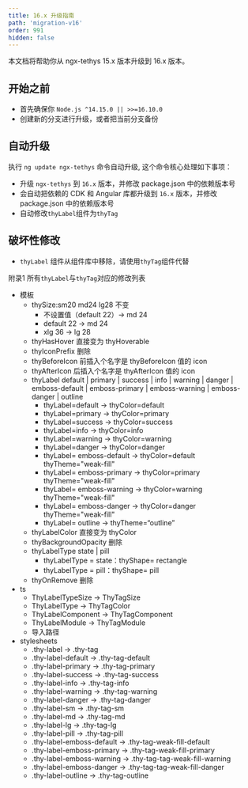 ```yaml
---
title: 16.x 升级指南
path: 'migration-v16'
order: 991
hidden: false
---
```


<alert>本文档将帮助你从 ngx-tethys 15.x 版本升级到 16.x 版本。</alert>

## 开始之前

- 首先确保你 `Node.js ^14.15.0 || >>=16.10.0`
- 创建新的分支进行升级，或者把当前分支备份

## 自动升级
执行 `ng update ngx-tethys` 命令自动升级, 这个命令核心处理如下事项：
- 升级 `ngx-tethys` 到 `16.x` 版本，并修改 package.json 中的依赖版本号
- 会自动把依赖的 CDK 和 Angular 库都升级到 `16.x` 版本，并修改 package.json 中的依赖版本号
- 自动修改`thyLabel`组件为`thyTag`

## 破坏性修改

- `thyLabel` 组件从组件库中移除，请使用`thyTag`组件代替

<label type="info">附录1</label> 所有`thyLabel`与`thyTag`对应的修改列表


- 模板
   - thySize:sm20 md24 lg28 不变
      - 不设置值（default 22）-> md 24 
      - default 22 -> md 24
      - xlg 36 -> lg 28
   - thyHasHover 直接变为 thyHoverable
   - thyIconPrefix 删除
   - thyBeforeIcon 前插入个名字是 thyBeforeIcon 值的 icon  <thy-icon  thyIconName="smile">
   - thyAfterIcon 后插入个名字是 thyAfterIcon 值的 icon  <thy-icon  thyIconName="smile" class=“ml-1”>
   - thyLabel default | primary | success | info | warning | danger  | emboss-default | emboss-primary | emboss-warning | emboss-danger | outline
      - thyLabel=default -> thyColor=default
      - thyLabel=primary -> thyColor=primary
      - thyLabel=success -> thyColor=success
      - thyLabel=info -> thyColor=info
      - thyLabel=warning -> thyColor=warning
      - thyLabel=danger -> thyColor=danger
      - thyLabel= emboss-default -> thyColor=default  thyTheme="weak-fill"
      - thyLabel= emboss-primary -> thyColor=primary  thyTheme="weak-fill"
      - thyLabel= emboss-warning -> thyColor=warning  thyTheme="weak-fill"
      - thyLabel= emboss-danger -> thyColor=danger  thyTheme="weak-fill"
      - thyLabel= outline -> thyTheme=“outline” 
   - thyLabelColor 直接变为 thyColor
   - thyBackgroundOpacity 删除
   - thyLabelType  state | pill
      - thyLabelType = state：thyShape= rectangle
      - thyLabelType = pill：thyShape= pill
   - thyOnRemove 删除
- ts
   - ThyLabelTypeSize -> ThyTagSize
   - ThyLabelType -> ThyTagColor
   - ThyLabelComponent -> ThyTagComponent
   - ThyLabelModule -> ThyTagModule
   - 导入路径
- stylesheets
   - .thy-label -> .thy-tag
   - .thy-label-default -> .thy-tag-default
   - .thy-label-primary -> .thy-tag-primary
   - .thy-label-success -> .thy-tag-success
   - .thy-label-info -> .thy-tag-info
   - .thy-label-warning -> .thy-tag-warning
   - .thy-label-danger -> .thy-tag-danger
   - .thy-label-sm -> .thy-tag-sm
   - .thy-label-md -> .thy-tag-md
   - .thy-label-lg -> .thy-tag-lg
   - .thy-label-pill -> .thy-tag-pill
   - .thy-label-emboss-default -> .thy-tag-weak-fill-default
   - .thy-label-emboss-primary -> .thy-tag-weak-fill-primary
   - .thy-label-emboss-warning -> .thy-tag-tag-weak-fill-warning
   - .thy-label-emboss-danger -> .thy-tag-tag-weak-fill-danger
   - .thy-label-outline -> .thy-tag-outline

